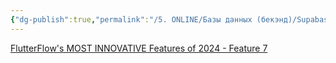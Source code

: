 ```yaml
---
{"dg-publish":true,"permalink":"/5. ONLINE/Базы данных (бекэнд)/Supabase/Supabase realtime/","created":"2024-12-09T15:33:08.077-03:00","updated":"2024-12-09T15:33:35.494-03:00"}
---
```


[FlutterFlow's MOST INNOVATIVE Features of 2024 - Feature 7](https://www.youtube.com/watch?v=aLg-sQ83Cqg)
